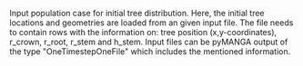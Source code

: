 

Input population case for initial tree distribution. Here, the initial tree locations and geometries are loaded from an given input file. The file needs to contain rows with the information on: tree position (x,y-coordinates), r_crown, r_root, r_stem and h_stem. Input files can be pyMANGA output of the type "OneTimestepOneFile" which includes the mentioned information.


